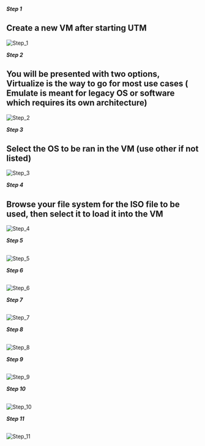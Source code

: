 ***Step 1***
## Create a new VM after starting UTM
![Step_1](https://github.com/r0otkitt/Writeups-n-Walkthroughs/blob/main/Assets/parrotOS-UTM/Step_1.png)

***Step 2***
## You will be presented with two options, Virtualize is the way to go for most use cases ( Emulate is meant for legacy OS or software which requires its own architecture)
![Step_2](https://github.com/r0otkitt/Writeups-n-Walkthroughs/blob/main/Assets/parrotOS-UTM/Step_2.png)

***Step 3***
## Select the OS to be ran in the VM (use other if not listed)
![Step_3](https://github.com/r0otkitt/Writeups-n-Walkthroughs/blob/main/Assets/parrotOS-UTM/Step_3.png)

***Step 4***
## Browse your file system for the ISO file to be used, then select it to load it into the VM
![Step_4](https://github.com/r0otkitt/Writeups-n-Walkthroughs/blob/main/Assets/parrotOS-UTM/Step_4.png)

***Step 5***
##
![Step_5](https://github.com/r0otkitt/Writeups-n-Walkthroughs/blob/main/Assets/parrotOS-UTM/Step_5.png)

***Step 6***
##
![Step_6](https://github.com/r0otkitt/Writeups-n-Walkthroughs/blob/main/Assets/parrotOS-UTM/Step_6.png)

***Step 7***
##
![Step_7](https://github.com/r0otkitt/Writeups-n-Walkthroughs/blob/main/Assets/parrotOS-UTM/Step_7.png)

***Step 8***
##
![Step_8](https://github.com/r0otkitt/Writeups-n-Walkthroughs/blob/main/Assets/parrotOS-UTM/Step_8.png)

***Step 9***
##
![Step_9](https://github.com/r0otkitt/Writeups-n-Walkthroughs/blob/main/Assets/parrotOS-UTM/Step_9.png)

***Step 10***
##
![Step_10](https://github.com/r0otkitt/Writeups-n-Walkthroughs/blob/main/Assets/parrotOS-UTM/Step_10.png)

***Step 11***
##
![Step_11](https://github.com/r0otkitt/Writeups-n-Walkthroughs/blob/main/Assets/parrotOS-UTM/Step_11.png)
